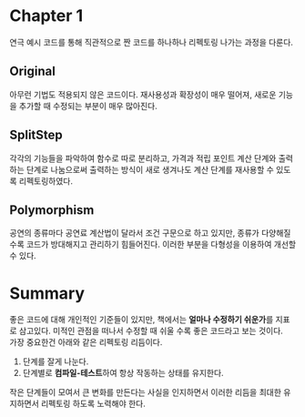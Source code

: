 # Chapter 1
연극 예시 코드를 통해 직관적으로 짠 코드를 하나하나 리펙토링 나가는 과정을 다룬다.  
## Original
아무런 기법도 적용되지 않은 코드이다. 재사용성과 확장성이 매우 떨어져, 새로운 기능을 추가할 때 수정되는 부분이 매우 많아진다.
## SplitStep
각각의 기능들을 파악하여 함수로 따로 분리하고, 가격과 적립 포인트 계산 단계와 출력하는 단계로 나눔으로써 출력하는 방식이 새로 생겨나도 계산 단계를 재사용할 수 있도록 리펙토링하였다. 

## Polymorphism
공연의 종류마다 공연료 계산법이 달라서 조건 구문으로 하고 있지만, 종류가 다양해질 수록 코드가 방대해지고 관리하기 힘들어진다. 이러한 부분을 다형성을 이용하여 개선할 수 있다.

# Summary
좋은 코드에 대해 개인적인 기준들이 있지만, 책에서는 **얼마나 수정하기 쉬운가**를 지표로 삼고있다. 미적인 관점을 떠나서 수정할 때 쉬울 수록 좋은 코드라고 보는 것이다.  
가장 중요한건 아래와 같은 리펙토링 리듬이다.  
1. 단계를 잘게 나눈다.
1. 단계별로 **컴파일-테스트**하여 항상 작동하는 상태를 유지한다.  

작은 단계들이 모여서 큰 변화를 만든다는 사실을 인지하면서 이러한 리듬을 최대한 유지하면서 리펙토링 하도록 노력해야 한다.